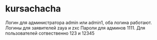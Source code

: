 # kursachacha
Логин для администратора admin или admin1, оба логина работают. Логины для заявителей zaya и zxc
Пароли для админов 1111. Для пользователей сотвественно 123 и 12345
